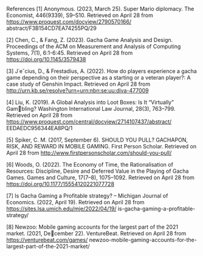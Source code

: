 References
[1] Anonymous. (2023, March 25). Super Mario diplomacy. The Economist, 446(9339),
S9–S10. Retrieved on April 28 from https://www.proquest.com/docview/2790570166/
abstract/F3B154CD7EA74255PQ/29

[2] Chen, C., & Fang, Z. (2023). Gacha Game Analysis and Design. Proceedings of the ACM
on Measurement and Analysis of Computing Systems, 7(1), 6:1-6:45. Retrieved on April
28 from https://doi.org/10.1145/3579438

[3] J˙eˇcius, D., & Frestadius, A. (2022). How do players experience a gacha game depending
on their perspective as a starting or a veteran player?: A case study of Genshin Impact.
Retrieved on April 28 from http://urn.kb.se/resolve?urn=urn:nbn:se:uu:diva-477009

[4] Liu, K. (2019). A Global Analysis into Loot Boxes: Is It “Virtually” Gambling? Washington International Law Journal, 28(3), 763–799. Retrieved
on April 28 from https://www.proquest.com/central/docview/2714107437/abstract/
EEDAEDC956344EA8PQ/1

[5] Spiker, C. M. (2017, September 6). SHOULD YOU PULL? GACHAPON, RISK, AND
REWARD IN MOBILE GAMING. First Person Scholar. Retrieved on April 28 from
http://www.firstpersonscholar.com/should-you-pull/

[6] Woods, O. (2022). The Economy of Time, the Rationalisation of Resources: Discipline,
Desire and Deferred Value in the Playing of Gacha Games. Games and Culture, 17(7–8),
1075–1092. Retrieved on April 28 from https://doi.org/10.1177/15554120221077728

[7] Is Gacha Gaming a Profitable strategy? – Michigan Journal of Economics. (2022,
April 19). Retrieved on April 28 from https://sites.lsa.umich.edu/mje/2022/04/19/
is-gacha-gaming-a-profitable-strategy/

[8] Newzoo: Mobile gaming accounts for the largest part of the 2021 market. (2021, December 22). VentureBeat. Retrieved on April 28 from https://venturebeat.com/games/
newzoo-mobile-gaming-accounts-for-the-largest-part-of-the-2021-market/
